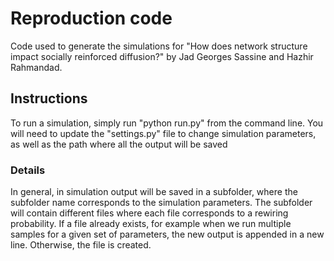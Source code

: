 # Reproduction code

Code used to generate the simulations for "How does network structure impact socially reinforced diffusion?" by Jad Georges Sassine and Hazhir Rahmandad.

## Instructions

To run a simulation, simply run "python run.py" from the command line. You will
need to update the "settings.py" file to change simulation parameters, as well
as the path where all the output will be saved


### Details

In general, in simulation output will be saved in a subfolder, where the subfolder
name corresponds to the simulation parameters. The subfolder will contain different
files where each file corresponds to a rewiring probability. If a file already exists,
for example when we run multiple samples for a given set of parameters, the new output
is appended in a new line. Otherwise, the file is created.
